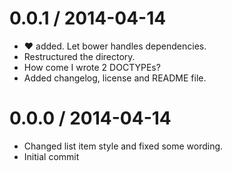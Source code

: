 
0.0.1 / 2014-04-14
==================

 *  :heart: added. Let bower handles dependencies.
 * Restructured the directory.
 * How come I wrote 2 DOCTYPEs?
 * Added changelog, license and README file.

0.0.0 / 2014-04-14
==================

 * Changed list item style and fixed some wording.
 * Initial commit
